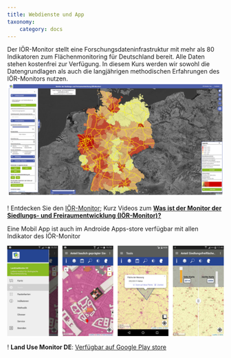 ```yaml
---
title: Webdienste und App
taxonomy:
    category: docs
---
```


Der IÖR-Monitor stellt eine Forschungsdateninfrastruktur mit mehr als 80 Indikatoren zum Flächenmonitoring für Deutschland bereit.  Alle Daten stehen kostenfrei zur Verfügung. In diesem Kurs werden wir sowohl die Datengrundlagen als auch die langjährigen methodischen Erfahrungen des IÖR-Monitors nutzen.
[![abb_ior_monitor_kartenviewer](abb_ior_monitor_kartenviewer.png?classes=caption)](https://monitor.ioer.de/?raeumliche_gliederung=gebiete&glaettung=0&opacity=0.8&zoom=6&lat=51.33061163769853&lng=10.447998046875002&)

! Entdecken Sie den [IÖR-Monitor](http://www.ioer-monitor.de);  Kurz Videos zum **[Was ist der Monitor der Siedlungs- und Freiraumentwicklung (IÖR-Monitor)?](https://youtu.be/70Lf00SB7fc)**

Eine Mobil App ist auch im Androide Apps-store verfügbar mit allen Indikator des IÖR-Monitor

[![abb_mobil_app_](abb_mobil_app_.png)](https://play.google.com/store/apps/details?id=com.ioer.monitor)

! **Land Use Monitor DE**:  [Verfügbar auf Google Play store](https://play.google.com/store/apps/details?id=com.ioer.monitor)
